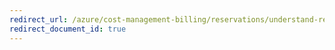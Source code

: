 ```yaml
---
redirect_url: /azure/cost-management-billing/reservations/understand-reserved-instance-usage-ea
redirect_document_id: true
---
```

